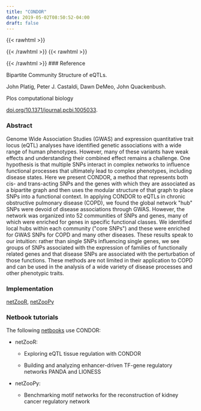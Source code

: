 ```yaml
---
title: "CONDOR"
date: 2019-05-02T08:50:52-04:00
draft: false
---
```


{{< rawhtml >}}
<script type='text/javascript' src='https://d1bxh8uas1mnw7.cloudfront.net/assets/embed.js'></script>
{{< /rawhtml >}}
{{< rawhtml >}}
<div data-badge-popover="right" data-badge-type="donut" data-doi="10.1371/journal.pcbi.1005033" data-hide-no-mentions="true" class="altmetric-embed"></div>
{{< /rawhtml >}}
### Reference

Bipartite Community Structure of eQTLs. 

John Platig, Peter J. Castaldi, Dawn DeMeo, John Quackenbush.

Plos computational biology

[doi.org/10.1371/journal.pcbi.1005033](https://pubmed.ncbi.nlm.nih.gov/27618581/).

### Abstract

Genome Wide Association Studies (GWAS) and expression quantitative trait locus (eQTL) analyses have identified genetic associations with a wide range of human phenotypes. However, many of these variants have weak effects and understanding their combined effect remains a challenge. One hypothesis is that multiple SNPs interact in complex networks to influence functional processes that ultimately lead to complex phenotypes, including disease states. Here we present CONDOR, a method that represents both cis- and trans-acting SNPs and the genes with which they are associated as a bipartite graph and then uses the modular structure of that graph to place SNPs into a functional context. In applying CONDOR to eQTLs in chronic obstructive pulmonary disease (COPD), we found the global network "hub" SNPs were devoid of disease associations through GWAS. However, the network was organized into 52 communities of SNPs and genes, many of which were enriched for genes in specific functional classes. We identified local hubs within each community ("core SNPs") and these were enriched for GWAS SNPs for COPD and many other diseases. These results speak to our intuition: rather than single SNPs influencing single genes, we see groups of SNPs associated with the expression of families of functionally related genes and that disease SNPs are associated with the perturbation of those functions. These methods are not limited in their application to COPD and can be used in the analysis of a wide variety of disease processes and other phenotypic traits.

### Implementation

[netZooR](https://github.com/netZoo/netZooR), [netZooPy](https://github.com/netZoo/netZooPy)

### Netbook tutorials

The following [netbooks](http://netbooks.networkmedicine.org) use CONDOR:

- netZooR:

	- Exploring eQTL tissue regulation with CONDOR

	- Building and analyzing enhancer-driven TF-gene regulatory networks PANDA and LIONESS

- netZooPy:

	- Benchmarking motif networks for the reconstruction of kidney cancer regulatory network
